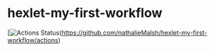 # hexlet-my-first-workflow

[![Actions Status](https://github.com/nathalieMalsh/hexlet-my-first-workflow/actions/workflows/say-hello.yml/badge.svg)(https://github.com/nathalieMalsh/hexlet-my-first-workflow/actions)